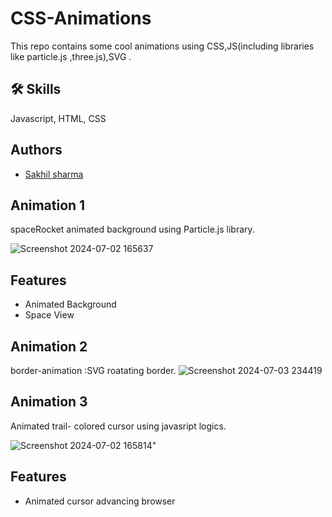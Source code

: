 # CSS-Animations


This repo contains some cool animations using CSS,JS(including libraries like particle.js ,three.js),SVG .
## 🛠 Skills
Javascript, HTML, CSS
## Authors

- [Sakhil sharma](https://github.com/sakhilsharma)

## Animation 1
spaceRocket animated background using Particle.js library.

![Screenshot 2024-07-02 165637](https://github.com/sakhilsharma/CSS-Animations/assets/157978636/1404626a-365f-498f-b068-e3c1bf53fc01)
## Features

- Animated Background
- Space View

## Animation 2
border-animation :SVG roatating border.
![Screenshot 2024-07-03 234419](https://github.com/sakhilsharma/CSS-Animations/assets/157978636/2b08cbdd-6239-4af6-b2e2-9136664f6e2b)


## Animation 3
Animated trail- colored cursor using javasript logics.

![Screenshot 2024-07-02 165814](https://github.com/sakhilsharma/CSS-Animations/assets/157978636/dc69c7b3-66b6-4c79-900c-96d75238ab19)" 

## Features

- Animated cursor advancing browser
